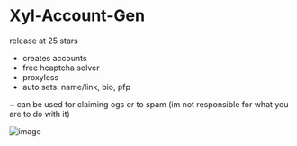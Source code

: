 # Xyl-Account-Gen
release at 25 stars

+ creates accounts
+ free hcaptcha solver
+ proxyless
+ auto sets: name/link, bio, pfp

~ can be used for claiming ogs or to spam (im not responsible for what you are to do with it)

![image](https://user-images.githubusercontent.com/60797067/212522768-1d263699-54dd-4645-a3e9-36afcd198180.png)

